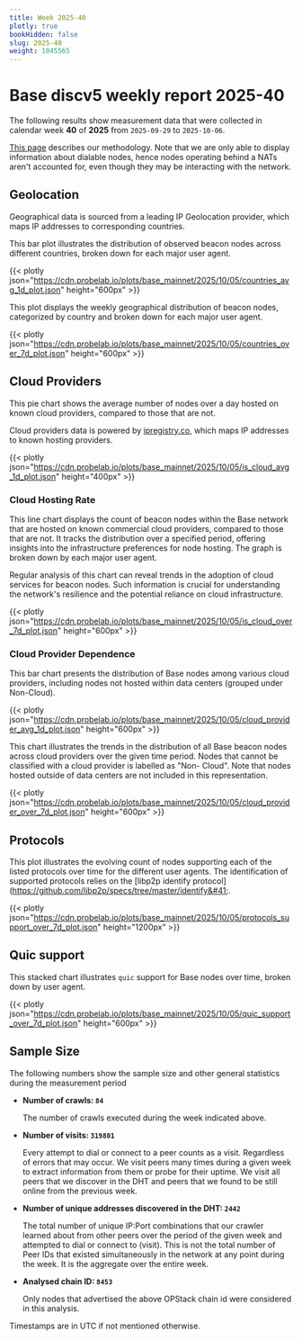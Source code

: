 ```yaml
---
title: Week 2025-40
plotly: true
bookHidden: false
slug: 2025-40
weight: 1045565
---
```


# Base discv5 weekly report 2025-40

The following results show measurement data that were collected in calendar week **40** of **2025** from `2025-09-29` to `2025-10-06`.

[This page](../methodology) describes our methodology. Note that we are only able to display information about dialable nodes, hence nodes operating behind a NATs aren't accounted for, even though they may be interacting with the network.


## Geolocation

Geographical data is sourced from a leading IP Geolocation provider, which maps IP addresses to corresponding countries.


This bar plot illustrates the distribution of observed beacon nodes across different countries, broken down for each major user agent.

{{< plotly json="https://cdn.probelab.io/plots/base_mainnet/2025/10/05/countries_avg_1d_plot.json" height="600px" >}}


This plot displays the weekly geographical distribution of beacon nodes, categorized by country and broken down for each major user agent.

{{< plotly json="https://cdn.probelab.io/plots/base_mainnet/2025/10/05/countries_over_7d_plot.json" height="600px" >}}


## Cloud Providers

This pie chart shows the average number of nodes over a day hosted on known cloud providers, compared to those that are not. 

Cloud providers data is powered by [ipregistry.co](https://ipregistry.co), which maps IP addresses to known hosting providers.

{{< plotly json="https://cdn.probelab.io/plots/base_mainnet/2025/10/05/is_cloud_avg_1d_plot.json" height="400px" >}}

### Cloud Hosting Rate

This line chart displays the count of beacon nodes within the Base network that are hosted on known commercial cloud providers, compared to those that are not. It tracks the distribution over a specified period, offering insights into the infrastructure preferences for node hosting. The graph is broken down by each major user agent.

Regular analysis of this chart can reveal trends in the adoption of cloud services for beacon nodes. Such information is crucial for understanding the network's resilience and the potential reliance on cloud infrastructure.

{{< plotly json="https://cdn.probelab.io/plots/base_mainnet/2025/10/05/is_cloud_over_7d_plot.json" height="600px" >}}

### Cloud Provider Dependence

This bar chart presents the distribution of Base nodes among various cloud providers, including nodes not hosted within data centers (grouped under Non-Cloud).

{{< plotly json="https://cdn.probelab.io/plots/base_mainnet/2025/10/05/cloud_provider_avg_1d_plot.json" height="600px" >}}

This chart illustrates the trends in the distribution of all Base beacon nodes across cloud providers over the given time period. Nodes that cannot be classified with a cloud provider is labelled as "Non-
Cloud". Note that nodes hosted outside of data centers are not included in this representation. 

{{< plotly json="https://cdn.probelab.io/plots/base_mainnet/2025/10/05/cloud_provider_over_7d_plot.json" height="600px" >}}


## Protocols

This plot illustrates the evolving count of nodes supporting each of the listed protocols over time for the different user agents. The identification of supported protocols relies on the [libp2p identify protocol]&#40;https://github.com/libp2p/specs/tree/master/identify&#41;.

{{< plotly json="https://cdn.probelab.io/plots/base_mainnet/2025/10/05/protocols_support_over_7d_plot.json" height="1200px" >}}


## Quic support

This stacked chart illustrates `quic` support for Base nodes over time, broken down by user agent.

{{< plotly json="https://cdn.probelab.io/plots/base_mainnet/2025/10/05/quic_support_over_7d_plot.json" height="600px" >}}

## Sample Size

The following numbers show the sample size and other general statistics during the measurement period

- **Number of crawls: `84`**
  
  The number of crawls executed during the week indicated above.

- **Number of visits: `319801`**

  Every attempt to dial or connect to a peer counts as a visit. Regardless of errors that may occur. We visit peers many times during a given week to extract information from them or probe for their uptime. We visit all peers that we discover in the DHT and peers that we found to be still online from the previous week.

- **Number of unique addresses discovered in the DHT: `2442`**

  The total number of unique IP:Port combinations that our crawler learned about from other peers over the period of the given week and attempted to dial or connect to (visit). This is not the total number of Peer IDs that existed simultaneously in the network at any point during the week. It is the aggregate over the entire week.

- **Analysed chain ID: `8453`**
  
  Only nodes that advertised the above OPStack chain id were considered in this analysis.

Timestamps are in UTC if not mentioned otherwise.